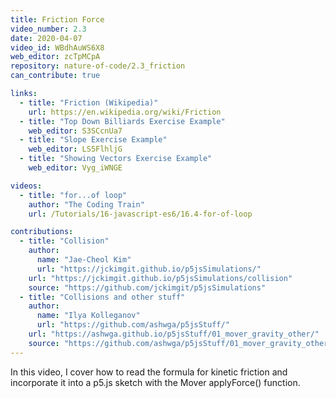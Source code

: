 ```yaml
---
title: Friction Force
video_number: 2.3
date: 2020-04-07
video_id: WBdhAuWS6X8
web_editor: zcTpMCpA
repository: nature-of-code/2.3_friction
can_contribute: true

links:
  - title: "Friction (Wikipedia)"
    url: https://en.wikipedia.org/wiki/Friction
  - title: "Top Down Billiards Exercise Example"
    web_editor: S3SCcnUa7
  - title: "Slope Exercise Example"
    web_editor: LS5FlhljG
  - title: "Showing Vectors Exercise Example"
    web_editor: Vyg_iWNGE

videos:
  - title: "for...of loop"
    author: "The Coding Train"
    url: /Tutorials/16-javascript-es6/16.4-for-of-loop

contributions:
  - title: "Collision"
    author:
      name: "Jae-Cheol Kim"
      url: "https://jckimgit.github.io/p5jsSimulations/"
    url: "https://jckimgit.github.io/p5jsSimulations/collision"
    source: "https://github.com/jckimgit/p5jsSimulations"
  - title: "Collisions and other stuff"
    author:
      name: "Ilya Kolleganov"
      url: "https://github.com/ashwga/p5jsStuff/"
    url: "https://ashwga.github.io/p5jsStuff/01_mover_gravity_other/"
    source: "https://github.com/ashwga/p5jsStuff/01_mover_gravity_other/"
---
```

In this video, I cover how to read the formula for kinetic friction and incorporate it into a p5.js sketch with the Mover applyForce() function.
